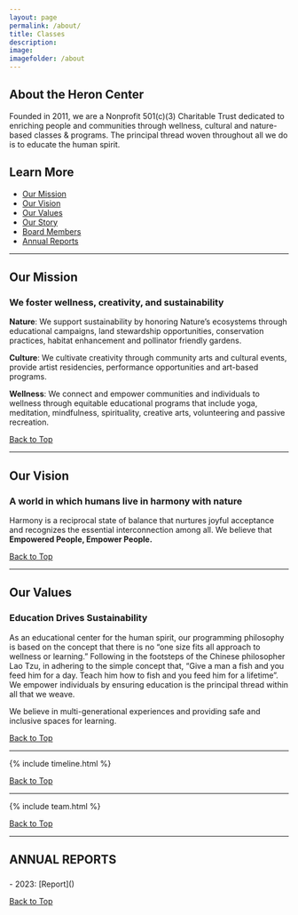 ```yaml
---
layout: page
permalink: /about/
title: Classes
description: 
image:
imagefolder: /about
---
```

<section class="page-section" id="top">
<div class="container">
  <div class="row">
	<div class="col-lg-12 text-center">
	  <h2 class="section-heading text-uppercase">About the Heron Center</h2>
	</div>
  </div>
</div>
</section>

Founded in 2011, we are a Nonprofit 501(c)(3) Charitable Trust dedicated to enriching people and communities through wellness, cultural and nature-based classes & programs. The principal thread woven throughout all we do is to educate the human spirit.

## Learn More
- [Our Mission](#mission)
- [Our Vision](#vision)
- [Our Values](#values)
- [Our Story](#story)
- [Board Members](#board)
- [Annual Reports](#annual-reports)

---
<section class="page-section" id="mission">
<div class="container">
  <div class="row">
	<div class="col-lg-12 text-center">
	  <h2 class="section-heading text-uppercase">Our Mission</h2>
	  <h3 class="section-subheading text-muted">We foster wellness, creativity, and sustainability</h3>
	</div>
  </div>
</div>
</section>

**Nature**: We support sustainability by honoring Nature’s ecosystems through educational campaigns, land stewardship opportunities, conservation practices, habitat enhancement and pollinator friendly gardens.

**Culture**: We cultivate creativity through community arts and cultural events, provide artist residencies, performance opportunities and art-based programs.

**Wellness**: We connect and empower communities and individuals to wellness through equitable educational programs that include yoga, meditation, mindfulness, spirituality, creative arts, volunteering and passive recreation.

[Back to Top](#top)


---
<section class="page-section" id="vision">
<div class="container">
  <div class="row">
	<div class="col-lg-12 text-center">
	  <h2 class="section-heading text-uppercase">Our Vision</h2>
	  <h3 class="section-subheading text-muted">A world in which humans live in harmony with nature</h3>
	</div>
</div>
 </div>
</section>

Harmony is a reciprocal state of balance that nurtures joyful acceptance and recognizes the essential interconnection among all. We believe that **Empowered People, Empower People.**


[Back to Top](#top)

---
<section class="page-section" id="values">
<div class="container">
  <div class="row">
	<div class="col-lg-12 text-center">
	  <h2 class="section-heading text-uppercase">Our Values</h2>
	  <h3 class="section-subheading text-muted">Education Drives Sustainability</h3>
	</div>
  </div>
 </div>
</section>

As an educational center for the human spirit, our programming philosophy is based on the concept that there is no “one size fits all approach to wellness or learning.” Following in the footsteps of the Chinese philosopher Lao Tzu, in adhering to the simple concept that, “Give a man a fish and you feed him for a day. Teach him how to fish and you feed him for a lifetime”. We empower individuals by ensuring education is the principal thread within all that we weave.

We believe in multi-generational experiences and providing safe and inclusive spaces for learning.

[Back to Top](#top)

---
<section class="page-section" id="story">
{% include timeline.html %}
</section>

[Back to Top](#top)

---

<section class="page-section" id="board">
{% include team.html %}
</section>

[Back to Top](#top)

---
<section class="page-section" id="annual-reports">
 <div class="container">
  <div class="row">
	<div class="col-lg-12 text-center">
	  <h2 class="section-heading text-uppercase">ANNUAL REPORTS</h2>
	  <h3 class="section-subheading text-muted"></h3>
	</div>
  </div>
</div>
</section>
- 2023: [Report]()

[Back to Top](#top)